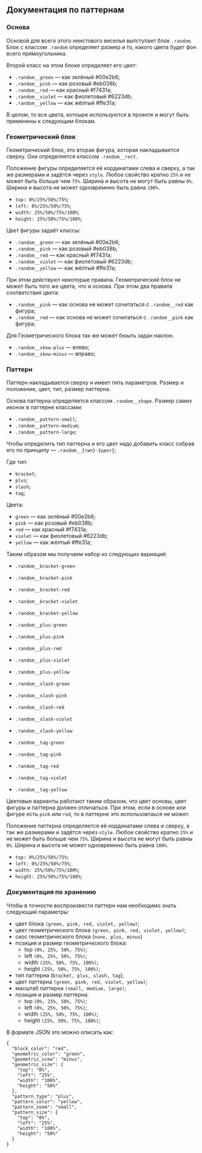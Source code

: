 ## Документация по паттернам

### Основа

Основой для всего этого неистового веселья вытступает блок `.random`. Блок с классом `.random` определяет размер и то, какого цвета будет фон всего прямоугольника.

Второй класс на этом блоке определяет его цвет:
- `.random__green` — как зелёный #00e2b6;
- `.random__pink` — как розовый #eb038b;
- `.random__red` — как красный #f7431a;
- `.random__violet` — как фиолетовый #6223db;
- `.random__yellow` — как жёлтый #ffe31a;

В целом, то все цвета, котоыре используются в проекте и могут быть применены к следующим блокам.

### Геометрический блок

Геометрический блок, это вторая фигура, которая накладывается сверху. Она определяется классом `.random__rect`.

Положение фигуры определяется её кординатами слева и сверху, а так же размерами и задётся через `style`. Любое свойство кратно `25%` и не может быть больше чем `75%`. Ширина и высота не могут быть равны `0%`. Ширина и высота не может одновремнно быть равна `100%`.

- `top: 0%/25%/50%/75%`;
- `left: 0%/25%/50%/75%`;
- `width: 25%/50%/75%/100%`;
- `height: 25%/50%/75%/100%`;

Цвет фигуры задаёт классы:
- `.random__green` — как зелёный #00e2b6;
- `.random__pink` — как розовый #eb038b;
- `.random__red` — как красный #f7431a;
- `.random__violet` — как фиолетовый #6223db;
- `.random__yellow` — как жёлтый #ffe31a;

При этом действуют некоторые правила. Геометрический блок не может быть того же цвета, что и основа. При этом два правила соответствия цвета:

- `.random__pink` — как основа не может сочитаться с `.random__red` как фигура;
- `.random__red` — как основа не может сочитаться с `.random__pink` как фигура;

Для Геометрического блока так же может бюыть задан наклон.

- `.random__skew-plus` — влево;
- `.random__skew-minus` — вправо;

### Паттерн

Паттерн накладывается сверху и имеет пять параметров. Размер и положение, цвет, тип, размер паттерна.

Основа паттерна определяется классом `.random__shape`. Размер самих иконок в паттерне классами:
- `.random__pattern-small`;
- `.random__pattern-medium`;
- `.random__pattern-large`;

Чтобы определить тип паттерна и его цвет надо добавить класс собрав его по принципу — `.random__{тип}-{цвет}`;

Где тип:
- `bracket`;
- `plus`;
- `slash`;
- `tag`;

Цвета:
- `green` — как зелёный #00e2b6;
- `pink` — как розовый #eb038b;
- `red` — как красный #f7431a;
- `violet` — как фиолетовый #6223db;
- `yellow` — как жёлтый #ffe31a;

Таким образом мы получаем набор из следующих вариаций:
- `.random__bracket-green`
- `.random__bracket-pink`
- `.random__bracket-red`
- `.random__bracket-violet`
- `.random__bracket-yellow`

- `.random__plus-green`
- `.random__plus-pink`
- `.random__plus-red`
- `.random__plus-violet`
- `.random__plus-yellow`

- `.random__slash-green`
- `.random__slash-pink`
- `.random__slash-red`
- `.random__slash-violet`
- `.random__slash-yellow`

- `.random__tag-green`
- `.random__tag-pink`
- `.random__tag-red`
- `.random__tag-violet`
- `.random__tag-yellow`

Цветовые варианты работают таким образом, что цвет основы, цвет фигуры и паттерна должен отличаться. При этом, если в основе или фигуре есть `pink` или `red`, то в паттерне это использовтаься не может.

Положение паттерна определяется её кординатами слева и сверху, а так же размерами и задётся через `style`. Любое свойство кратно `25%` и не может быть больше чем `75%`. Ширина и высота не могут быть равны `0%`. Ширина и высота не может одновремнно быть равна `100%`.

- `top: 0%/25%/50%/75%`;
- `left: 0%/25%/50%/75%`;
- `width: 25%/50%/75%/100%`;
- `height: 25%/50%/75%/100%`;


### Документация по хранению
Чтобы в точности воспроизвести паттерн нам необходимо знать следующий параметры:
- цвет блока `(green, pink, red, violet, yellow)`;
- цвет геометрического блока `(green, pink, red, violet, yellow)`;
- скос геометрического блока (`none, plus, minus`)
- позиция и размер геометрического блока:
  - top `(0%, 25%, 50%, 75%)`;
  - left `(0%, 25%, 50%, 75%)`;
  - width `(25%, 50%, 75%, 100%)`;
  - height `(25%, 50%, 75%, 100%)`;
- тип паттерна (`bracket, plus, slash, tag`);
- цвет паттерна `(green, pink, red, violet, yellow)`;
- масштаб паттерна `(small, medium, large)`;
- позиция и размер паттерна:
  - top `(0%, 25%, 50%, 75%)`;
  - left `(0%, 25%, 50%, 75%)`;
  - width `(25%, 50%, 75%, 100%)`;
  - height `(25%, 50%, 75%, 100%)`;

В формате JSON это можно описать как:

```
{
  "block_color": "red",
  "geometric_color": "green",
  "geometric_scew": "minus",
  "geometric_size": {
    "top": "0%",
    "left": "25%",
    "width": "100%",
    "height": "50%"
  },
  "pattern_type": "plus",
  "pattern_color": "yellow",
  "pattern_zoom": "small",
  "pattern_size": {
    "top": "0%",
    "left": "25%",
    "width": "100%",
    "height": "50%"
  }
}
```
